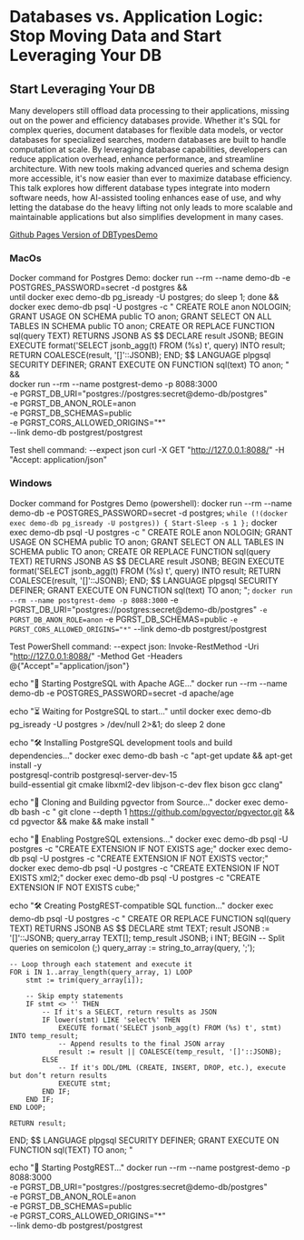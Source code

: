 # Databases vs. Application Logic: Stop Moving Data and Start Leveraging Your DB
## Start Leveraging Your DB
Many developers still offload data processing to their applications, missing out on the power and efficiency databases provide. Whether it's SQL for complex queries, document databases for flexible data models, or vector databases for specialized searches, modern databases are built to handle computation at scale. By leveraging database capabilities, developers can reduce application overhead, enhance performance, and streamline architecture. With new tools making advanced queries and schema design more accessible, it's now easier than ever to maximize database efficiency. This talk explores how different database types integrate into modern software needs, how AI-assisted tooling enhances ease of use, and why letting the database do the heavy lifting not only leads to more scalable and maintainable applications but also simplifies development in many cases.

[Github Pages Version of DBTypesDemo](https://glcapps.github.io/DBTypesDemo/)

### MacOs
Docker command for Postgres Demo:
docker run --rm --name demo-db -e POSTGRES_PASSWORD=secret -d postgres && \
until docker exec demo-db pg_isready -U postgres; do sleep 1; done && \
docker exec demo-db psql -U postgres -c "
CREATE ROLE anon NOLOGIN;
GRANT USAGE ON SCHEMA public TO anon;
GRANT SELECT ON ALL TABLES IN SCHEMA public TO anon;
CREATE OR REPLACE FUNCTION sql(query TEXT) RETURNS JSONB AS \$\$
DECLARE
    result JSONB;
BEGIN
    EXECUTE format('SELECT jsonb_agg(t) FROM (%s) t', query) INTO result;
    RETURN COALESCE(result, '[]'::JSONB);
END;
\$\$ LANGUAGE plpgsql SECURITY DEFINER;
GRANT EXECUTE ON FUNCTION sql(text) TO anon;
" && \
docker run --rm --name postgrest-demo -p 8088:3000 \
  -e PGRST_DB_URI="postgres://postgres:secret@demo-db/postgres" \
  -e PGRST_DB_ANON_ROLE=anon \
  -e PGRST_DB_SCHEMAS=public \
  -e PGRST_CORS_ALLOWED_ORIGINS="*" \
  --link demo-db postgrest/postgrest

Test shell command: --expect json
  curl -X GET "http://127.0.0.1:8088/" -H "Accept: application/json"

### Windows
Docker command for Postgres Demo (powershell):
docker run --rm --name demo-db -e POSTGRES_PASSWORD=secret -d postgres; `
while (!(docker exec demo-db pg_isready -U postgres)) { Start-Sleep -s 1 }; `
docker exec demo-db psql -U postgres -c "
CREATE ROLE anon NOLOGIN;
GRANT USAGE ON SCHEMA public TO anon;
GRANT SELECT ON ALL TABLES IN SCHEMA public TO anon;
CREATE OR REPLACE FUNCTION sql(query TEXT) RETURNS JSONB AS \$\$
DECLARE result JSONB;
BEGIN
    EXECUTE format('SELECT jsonb_agg(t) FROM (%s) t', query) INTO result;
    RETURN COALESCE(result, '[]'::JSONB);
END;
\$\$ LANGUAGE plpgsql SECURITY DEFINER;
GRANT EXECUTE ON FUNCTION sql(text) TO anon;
"; `
docker run --rm --name postgrest-demo -p 8088:3000 `
  -e PGRST_DB_URI="postgres://postgres:secret@demo-db/postgres" `
  -e PGRST_DB_ANON_ROLE=anon `
  -e PGRST_DB_SCHEMAS=public `
  -e PGRST_CORS_ALLOWED_ORIGINS="*" `
  --link demo-db postgrest/postgrest

Test PowerShell command: --expect json:
Invoke-RestMethod -Uri "http://127.0.0.1:8088/" -Method Get -Headers @{"Accept"="application/json"}


echo "🚀 Starting PostgreSQL with Apache AGE..."
docker run --rm --name demo-db -e POSTGRES_PASSWORD=secret -d apache/age

echo "⏳ Waiting for PostgreSQL to start..."
until docker exec demo-db pg_isready -U postgres > /dev/null 2>&1; do
  sleep 2
done

echo "🛠️ Installing PostgreSQL development tools and build dependencies..."
docker exec demo-db bash -c "apt-get update && apt-get install -y \
    postgresql-contrib postgresql-server-dev-15 \
    build-essential git cmake libxml2-dev libjson-c-dev flex bison gcc clang"

echo "🔧 Cloning and Building pgvector from Source..."
docker exec demo-db bash -c "
  git clone --depth 1 https://github.com/pgvector/pgvector.git &&
  cd pgvector &&
  make && make install
"

echo "🔌 Enabling PostgreSQL extensions..."
docker exec demo-db psql -U postgres -c "CREATE EXTENSION IF NOT EXISTS age;"
docker exec demo-db psql -U postgres -c "CREATE EXTENSION IF NOT EXISTS vector;"
docker exec demo-db psql -U postgres -c "CREATE EXTENSION IF NOT EXISTS xml2;"
docker exec demo-db psql -U postgres -c "CREATE EXTENSION IF NOT EXISTS cube;"

echo "🛠️ Creating PostgREST-compatible SQL function..."
docker exec demo-db psql -U postgres -c "
CREATE OR REPLACE FUNCTION sql(query TEXT) RETURNS JSONB AS \$\$
DECLARE
    stmt TEXT;
    result JSONB := '[]'::JSONB;
    query_array TEXT[];
    temp_result JSONB;
    i INT;
BEGIN
    -- Split queries on semicolon (;)
    query_array := string_to_array(query, ';');

    -- Loop through each statement and execute it
    FOR i IN 1..array_length(query_array, 1) LOOP
        stmt := trim(query_array[i]);

        -- Skip empty statements
        IF stmt <> '' THEN
            -- If it's a SELECT, return results as JSON
            IF lower(stmt) LIKE 'select%' THEN
                EXECUTE format('SELECT jsonb_agg(t) FROM (%s) t', stmt) INTO temp_result;
                -- Append results to the final JSON array
                result := result || COALESCE(temp_result, '[]'::JSONB);
            ELSE
                -- If it's DDL/DML (CREATE, INSERT, DROP, etc.), execute but don’t return results
                EXECUTE stmt;
            END IF;
        END IF;
    END LOOP;

    RETURN result;
END;
\$\$ LANGUAGE plpgsql SECURITY DEFINER;
GRANT EXECUTE ON FUNCTION sql(TEXT) TO anon;
"

echo "🚀 Starting PostgREST..."
docker run --rm --name postgrest-demo -p 8088:3000 \
  -e PGRST_DB_URI="postgres://postgres:secret@demo-db/postgres" \
  -e PGRST_DB_ANON_ROLE=anon \
  -e PGRST_DB_SCHEMAS=public \
  -e PGRST_CORS_ALLOWED_ORIGINS="*" \
  --link demo-db postgrest/postgrest



